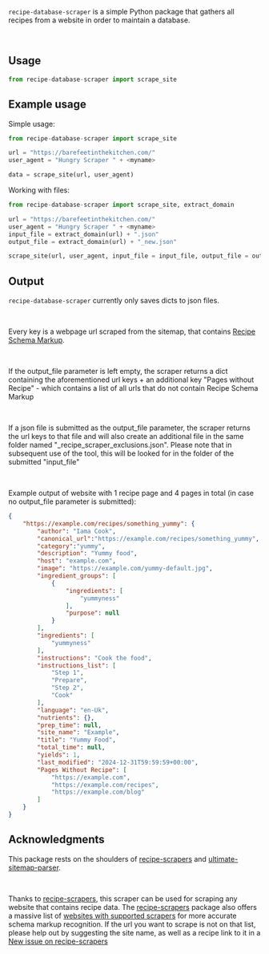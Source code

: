 `recipe-database-scraper` is a simple Python package that gathers all recipes from a website in order to maintain a database.

<br>

## Usage

```python
from recipe-database-scraper import scrape_site
```

## Example usage

Simple usage:
```python
from recipe-database-scraper import scrape_site

url = "https://barefeetinthekitchen.com/"
user_agent = "Hungry Scraper " + <myname>

data = scrape_site(url, user_agent)
```

Working with files:
```python
from recipe-database-scraper import scrape_site, extract_domain

url = "https://barefeetinthekitchen.com/"
user_agent = "Hungry Scraper " + <myname>
input_file = extract_domain(url) + ".json"
output_file = extract_domain(url) + "_new.json"

scrape_site(url, user_agent, input_file = input_file, output_file = output_file, batch_size = 100)
```

## Output

`recipe-database-scraper` currently only saves dicts to json files.

<br>

Every key is a webpage url scraped from the sitemap, that contains [Recipe Schema Markup](https://schema.org/Recipe). 

<br>

If the output_file parameter is left empty, the scraper returns a dict containing the aforementioned url keys + an additional key "Pages without Recipe" - which contains a list of all urls that do not contain Recipe Schema Markup

<br>

If a json file is submitted as the output_file parameter, the scraper returns the url keys to that file and will also create an additional file in the same folder named "_recipe_scraper_exclusions.json". Please note that in subsequent use of the tool, this will be looked for in the folder of the submitted "input_file"

<br>

Example output of website with 1 recipe page and 4 pages in total (in case no output_file parameter is submitted):
```json
{
    "https://example.com/recipes/something_yummy": {
        "author": "Iama Cook", 
        "canonical_url":"https://example.com/recipes/something_yummy",
        "category":"yummy", 
        "description": "Yummy food", 
        "host": "example.com", 
        "image": "https://example.com/yummy-default.jpg", 
        "ingredient_groups": [
            {
                "ingredients": [
                    "yummyness"
                ], 
                "purpose": null
            }
        ], 
        "ingredients": [
            "yummyness"
        ], 
        "instructions": "Cook the food", 
        "instructions_list": [
            "Step 1", 
            "Prepare", 
            "Step 2", 
            "Cook"
        ], 
        "language": "en-Uk", 
        "nutrients": {}, 
        "prep_time": null, 
        "site_name": "Example", 
        "title": "Yummy Food", 
        "total_time": null, 
        "yields": 1, 
        "last_modified": "2024-12-31T59:59:59+00:00",
        "Pages Without Recipe": [
            "https://example.com", 
            "https://example.com/recipes", 
            "https://example.com/blog"
        ]
    }
}
```


## Acknowledgments 
This package rests on the shoulders of [recipe-scrapers](https://github.com/hhursev/recipe-scrapers) and [ultimate-sitemap-parser](https://github.com/GateNLP/ultimate-sitemap-parser).

<br>

Thanks to [recipe-scrapers](https://github.com/hhursev/recipe-scrapers), this scraper can be used for scraping any website that contains recipe data. The [recipe-scrapers](https://github.com/hhursev/recipe-scrapers) package also offers a massive list of [websites with supported scrapers](https://github.com/hhursev/recipe-scraper/issues/new) for more accurate schema markup recognition. If the url you want to scrape is not on that list, please help out by suggesting the site name, as well as a recipe link to it in a [New issue on recipe-scrapers](https://github.com/hhursev/recipe-scraper/issues/new)